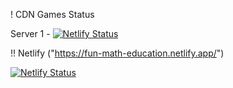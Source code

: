 
! CDN Games Status

Server 1 -
[![Netlify Status](https://api.netlify.com/api/v1/badges/79211b5f-7c75-4104-9a2c-50ecc731feef/deploy-status)](https://app.netlify.com/sites/cdn-ak9memovies/deploys)

!! Netlify ("https://fun-math-education.netlify.app/")

[![Netlify Status](https://api.netlify.com/api/v1/badges/79211b5f-7c75-4104-9a2c-50ecc731feef/deploy-status)](https://app.netlify.com/sites/fun-math-education/deploys)
